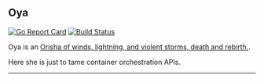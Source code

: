 ## Oya

[![Go Report Card](https://goreportcard.com/badge/abhishekkr/oya)](https://goreportcard.com/report/abhishekkr/oya) [![Build Status](https://travis-ci.org/abhishekkr/oya.svg?branch=master)](https://travis-ci.org/abhishekkr/oya)


Oya is an [Orisha of winds, lightning, and violent storms, death and rebirth.](https://en.wikipedia.org/wiki/Oya).

Here she is just to tame container orchestration APIs.

---



